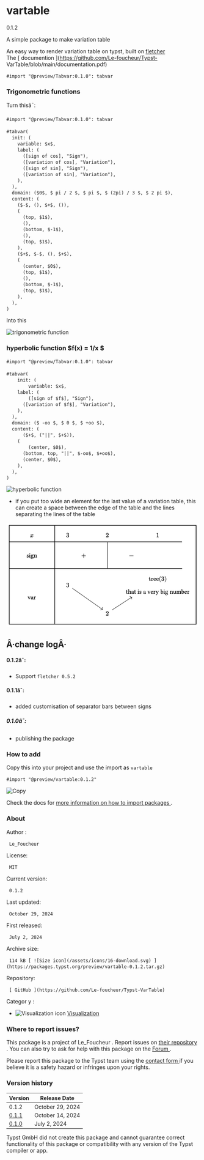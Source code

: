 #  vartable

0.1.2

A simple package to make variation table

An easy way to render variation table on typst, built on [ fletcher
](https://github.com/Jollywatt/typst-fletcher)  
The [ documention ](https://github.com/Le-foucheur/Typst-
VarTable/blob/main/documentation.pdf)

    
    
    #import "@preview/Tabvar:0.1.0": tabvar
    

###  Trigonometric functions

Turn thisâ¯:

    
    
    #import "@preview/Tabvar:0.1.0": tabvar
    
    #tabvar(
      init: (
        variable: $x$,
        label: (
          ([sign of cos], "Sign"),
          ([variation of cos], "Variation"),
          ([sign of sin], "Sign"),
          ([variation of sin], "Variation"),
        ),
      ),
      domain: ($0$, $ pi / 2 $, $ pi $, $ (2pi) / 3 $, $ 2 pi $),
      content: (
        ($-$, (), $+$, ()),
        (
          (top, $1$),
          (),
          (bottom, $-1$),
          (),
          (top, $1$),
        ),
        ($+$, $-$, (), $+$),
        (
          (center, $0$),
          (top, $1$),
          (),
          (bottom, $-1$),
          (top, $1$),
        ),
      ),
    )
    

Into this

![trigonometric
function](https://github.com/typst/packages/raw/main/packages/preview/vartable/0.1.2/examples/trigonometricFunction.png)

###  hyperbolic function $f(x) = 1/x $

    
    
    #import "@preview/Tabvar:0.1.0": tabvar
    
    #tabvar(
        init: (
            variable: $x$,
        label: (
            ([sign of $f$], "Sign"),
          ([variation of $f$], "Variation"),
        ),
      ),
      domain: ($ -oo $, $ 0 $, $ +oo $),
      content: (
          ($+$, ("||", $+$)),
        (
            (center, $0$),
          (bottom, top, "||", $-oo$, $+oo$),
          (center, $0$),
        ),
      ),
    )
    

![hyperbolic
function](https://github.com/typst/packages/raw/main/packages/preview/vartable/0.1.2/examples/hyperbolicFuntion.png)

  * if you put too wide an element for the last value of a variation table, this can create a space between the edge of the table and the lines separating the lines of the table 

![](https://github.com/typst/packages/raw/main/packages/preview/vartable/0.1.2/examples/bug1.png)

##  Â·change logÂ·

####  0.1.2â¯:

  * Support ` fletcher 0.5.2 `

####  0.1.1â¯:

  * added customisation of separator bars between signs 

#####  0.1.0â¯:

  * publishing the package 

###  How to add

Copy this into your project and use the import as  ` vartable `

    
    
    #import "@preview/vartable:0.1.2"

![Copy](/assets/icons/16-copy.svg)

Check the docs for  [ more information on how to import packages
](https://typst.app/docs/reference/scripting/#packages) .

###  About

Author  :

     Le_Foucheur 
License:

     MIT 
Current version:

     0.1.2 
Last updated:

     October 29, 2024 
First released:

     July 2, 2024 
Archive size:

     114 kB [ ![Size icon](/assets/icons/16-download.svg) ](https://packages.typst.org/preview/vartable-0.1.2.tar.gz)
Repository:

     [ GitHub ](https://github.com/Le-foucheur/Typst-VarTable)
Categor  y  :

    

  * ![Visualization icon](/assets/icons/16-chart.svg) [ Visualization ](https://typst.app/universe/search/?category=visualization)

###  Where to report issues?

This  package  is a project of  Le_Foucheur  .  Report issues on  [ their
repository ](https://github.com/Le-foucheur/Typst-VarTable) .  You can also
try to ask for help with this  package  on the  [ Forum
](https://forum.typst.app) .

Please report this  package  to the Typst team using the  [ contact form
](https://typst.app/contact) if you believe it is a safety hazard or infringes
upon your rights.

###  Version history

Version  |  Release Date   
---|---  
0.1.2  |  October 29, 2024   
[ 0.1.1 ](https://typst.app/universe/package/vartable/0.1.1/) |  October 14, 2024   
[ 0.1.0 ](https://typst.app/universe/package/vartable/0.1.0/) |  July 2, 2024   
  
Typst GmbH did not create this  package  and cannot guarantee correct
functionality of this  package  or compatibility with any version of the Typst
compiler or app.

